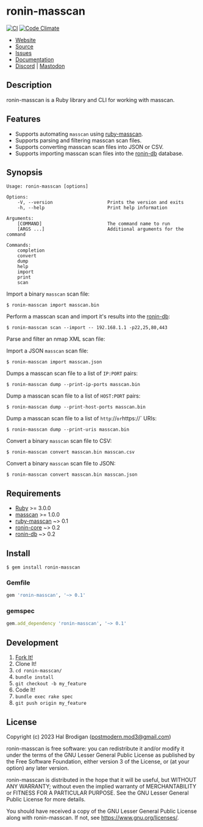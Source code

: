 # ronin-masscan

[![CI](https://github.com/ronin-rb/ronin-masscan/actions/workflows/ruby.yml/badge.svg)](https://github.com/ronin-rb/ronin-masscan/actions/workflows/ruby.yml)
[![Code Climate](https://codeclimate.com/github/ronin-rb/ronin-masscan.svg)](https://codeclimate.com/github/ronin-rb/ronin-masscan)

* [Website](https://ronin-rb.dev/)
* [Source](https://github.com/ronin-rb/ronin-masscan)
* [Issues](https://github.com/ronin-rb/ronin-masscan/issues)
* [Documentation](https://ronin-rb.dev/docs/ronin-masscan)
* [Discord](https://discord.gg/6WAb3PsVX9) |
  [Mastodon](https://infosec.exchange/@ronin_rb)

## Description

ronin-masscan is a Ruby library and CLI for working with masscan.

## Features

* Supports automating `masscan` using [ruby-masscan].
* Supports parsing and filtering masscan scan files.
* Supports converting masscan scan files into JSON or CSV.
* Supports importing masscan scan files into the [ronin-db] database.

## Synopsis

```
Usage: ronin-masscan [options]

Options:
    -V, --version                    Prints the version and exits
    -h, --help                       Print help information

Arguments:
    [COMMAND]                        The command name to run
    [ARGS ...]                       Additional arguments for the command

Commands:
    completion
    convert
    dump
    help
    import
    print
    scan
```

Import a binary `masscan` scan file:

```shell
$ ronin-masscan import masscan.bin
```

Perform a masscan scan and import it's results into the [ronin-db]\:

```shell
$ ronin-masscan scan --import -- 192.168.1.1 -p22,25,80,443
```

Parse and filter an nmap XML scan file:

Import a JSON `masscan` scan file:

```shell
$ ronin-masscan import masscan.json
```

Dumps a masscan scan file to a list of `IP:PORT` pairs:

```shell
$ ronin-masscan dump --print-ip-ports masscan.bin
```

Dump a masscan scan file to a list of `HOST:PORT` pairs:

```shell
$ ronin-masscan dump --print-host-ports masscan.bin
```

Dump a masscan scan file to a list of `http`://` or `https://` URIs:

```shell
$ ronin-masscan dump --print-uris masscan.bin
```

Convert a binary `masscan` scan file to CSV:

```shell
$ ronin-masscan convert masscan.bin masscan.csv
```

Convert a binary `masscan` scan file to JSON:

```shell
$ ronin-masscan convert masscan.bin masscan.json
```

## Requirements

* [Ruby] >= 3.0.0
* [masscan] >= 1.0.0
* [ruby-masscan] ~> 0.1
* [ronin-core] ~> 0.2
* [ronin-db] ~> 0.2

## Install

```shell
$ gem install ronin-masscan
```

### Gemfile

```ruby
gem 'ronin-masscan', '~> 0.1'
```

### gemspec

```ruby
gem.add_dependency 'ronin-masscan', '~> 0.1'
```

## Development

1. [Fork It!](https://github.com/ronin-rb/ronin-masscan/fork)
2. Clone It!
3. `cd ronin-masscan/`
4. `bundle install`
5. `git checkout -b my_feature`
6. Code It!
7. `bundle exec rake spec`
8. `git push origin my_feature`

## License

Copyright (c) 2023 Hal Brodigan (postmodern.mod3@gmail.com)

ronin-masscan is free software: you can redistribute it and/or modify
it under the terms of the GNU Lesser General Public License as published
by the Free Software Foundation, either version 3 of the License, or
(at your option) any later version.

ronin-masscan is distributed in the hope that it will be useful,
but WITHOUT ANY WARRANTY; without even the implied warranty of
MERCHANTABILITY or FITNESS FOR A PARTICULAR PURPOSE.  See the
GNU Lesser General Public License for more details.

You should have received a copy of the GNU Lesser General Public License
along with ronin-masscan.  If not, see <https://www.gnu.org/licenses/>.

[Ruby]: https://www.ruby-lang.org
[masscan]: https://github.com/robertdavidgraham/masscan#readme
[ruby-masscan]: https://github.com/postmodern/ruby-masscan#readme
[ronin-support]: https://github.com/ronin-rb/ronin-support#readme
[ronin-core]: https://github.com/ronin-rb/ronin-core#readme
[ronin-db]: https://github.com/ronin-rb/ronin-db#readme
